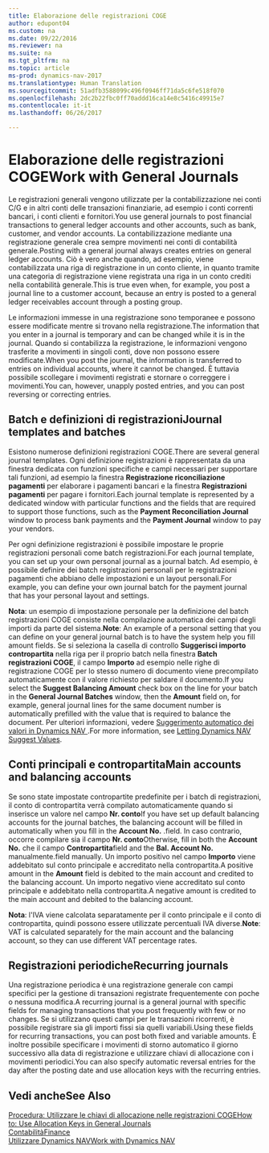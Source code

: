 ```yaml
---
title: Elaborazione delle registrazioni COGE
author: edupont04
ms.custom: na
ms.date: 09/22/2016
ms.reviewer: na
ms.suite: na
ms.tgt_pltfrm: na
ms.topic: article
ms-prod: dynamics-nav-2017
ms.translationtype: Human Translation
ms.sourcegitcommit: 51adfb3588099c496f0946ff71da5c6fe518f070
ms.openlocfilehash: 2dc2b22fbc0ff70addd16ca14e8c5416c49915e7
ms.contentlocale: it-it
ms.lasthandoff: 06/26/2017

---
```


# <a name="work-with-general-journals"></a><span data-ttu-id="15753-102">Elaborazione delle registrazioni COGE</span><span class="sxs-lookup"><span data-stu-id="15753-102">Work with General Journals</span></span>
<span data-ttu-id="15753-103">Le registrazioni generali vengono utilizzate per la contabilizzazione nei conti C/G e in altri conti delle transazioni finanziarie, ad esempio i conti correnti bancari, i conti clienti e fornitori.</span><span class="sxs-lookup"><span data-stu-id="15753-103">You use general journals to post financial transactions to general ledger accounts and other accounts, such as bank, customer, and vendor accounts.</span></span> <span data-ttu-id="15753-104">La contabilizzazione mediante una registrazione generale crea sempre movimenti nei conti di contabilità generale.</span><span class="sxs-lookup"><span data-stu-id="15753-104">Posting with a general journal always creates entries on general ledger accounts.</span></span> <span data-ttu-id="15753-105">Ciò è vero anche quando, ad esempio, viene contabilizzata una riga di registrazione in un conto cliente, in quanto tramite una categoria di registrazione viene registrata una riga in un conto crediti nella contabilità generale.</span><span class="sxs-lookup"><span data-stu-id="15753-105">This is true even when, for example, you post a journal line to a customer account, because an entry is posted to a general ledger receivables account through a posting group.</span></span>

<span data-ttu-id="15753-106">Le informazioni immesse in una registrazione sono temporanee e possono essere modificate mentre si trovano nella registrazione.</span><span class="sxs-lookup"><span data-stu-id="15753-106">The information that you enter in a journal is temporary and can be changed while it is in the journal.</span></span> <span data-ttu-id="15753-107">Quando si contabilizza la registrazione, le informazioni vengono trasferite a movimenti in singoli conti, dove non possono essere modificate.</span><span class="sxs-lookup"><span data-stu-id="15753-107">When you post the journal, the information is transferred to entries on individual accounts, where it cannot be changed.</span></span> <span data-ttu-id="15753-108">È tuttavia possibile scollegare i movimenti registrati e stornare o correggere i movimenti.</span><span class="sxs-lookup"><span data-stu-id="15753-108">You can, however, unapply posted entries, and you can post reversing or correcting entries.</span></span>

## <a name="journal-templates-and-batches"></a><span data-ttu-id="15753-109">Batch e definizioni di registrazioni</span><span class="sxs-lookup"><span data-stu-id="15753-109">Journal templates and batches</span></span>
<span data-ttu-id="15753-110">Esistono numerose definizioni registrazioni COGE.</span><span class="sxs-lookup"><span data-stu-id="15753-110">There are several general journal templates.</span></span> <span data-ttu-id="15753-111">Ogni definizione registrazioni è rappresentata da una finestra dedicata con funzioni specifiche e campi necessari per supportare tali funzioni, ad esempio la finestra **Registrazione riconciliazione pagamenti** per elaborare i pagamenti bancari e la finestra **Registrazioni pagamenti** per pagare i fornitori.</span><span class="sxs-lookup"><span data-stu-id="15753-111">Each journal template is represented by a dedicated window with particular functions and the fields that are required to support those functions, such as the **Payment Reconciliation Journal** window to process bank payments and the **Payment Journal** window to pay your vendors.</span></span>

<span data-ttu-id="15753-112">Per ogni definizione registrazioni è possibile impostare le proprie registrazioni personali come batch registrazioni.</span><span class="sxs-lookup"><span data-stu-id="15753-112">For each journal template, you can set up your own personal journal as a journal batch.</span></span> <span data-ttu-id="15753-113">Ad esempio, è possibile definire dei batch registrazioni personali per le registrazioni pagamenti che abbiano delle impostazioni e un layout personali.</span><span class="sxs-lookup"><span data-stu-id="15753-113">For example, you can define your own journal batch for the payment journal that has your personal layout and settings.</span></span>

<span data-ttu-id="15753-114">**Nota**: un esempio di impostazione personale per la definizione del batch registrazioni COGE consiste nella compilazione automatica dei campi degli importi da parte del sistema.</span><span class="sxs-lookup"><span data-stu-id="15753-114">**Note**: An example of a personal setting that you can define on your general journal batch is to have the system help you fill amount fields.</span></span> <span data-ttu-id="15753-115">Se si seleziona la casella di controllo **Suggerisci importo contropartita** nella riga per il proprio batch nella finestra **Batch registrazioni COGE**, il campo **Importo** ad esempio nelle righe di registrazione COGE per lo stesso numero di documento viene precompilato automaticamente con il valore richiesto per saldare il documento.</span><span class="sxs-lookup"><span data-stu-id="15753-115">If you select the **Suggest Balancing Amount** check box on the line for your batch in the **General Journal Batches** window, then the **Amount** field on, for example, general journal lines for the same document number is automatically prefilled with the value that is required to balance the document.</span></span> <span data-ttu-id="15753-116">Per ulteriori informazioni, vedere [Suggerimento automatico dei valori in Dynamics NAV ](ui-let-system-suggest-values.md).</span><span class="sxs-lookup"><span data-stu-id="15753-116">For more information, see [Letting Dynamics NAV Suggest Values](ui-let-system-suggest-values.md).</span></span>

## <a name="main-accounts-and-balancing-accounts"></a><span data-ttu-id="15753-117">Conti principali e contropartita</span><span class="sxs-lookup"><span data-stu-id="15753-117">Main accounts and balancing accounts</span></span>
<span data-ttu-id="15753-118">Se sono state impostate contropartite predefinite per i batch di registrazioni, il conto di contropartita verrà compilato automaticamente quando si inserisce un valore nel campo **Nr. conto**</span><span class="sxs-lookup"><span data-stu-id="15753-118">If you have set up default balancing accounts for the journal batches, the balancing account will be filled in automatically when you fill in the **Account No.**</span></span> <span data-ttu-id="15753-119">.</span><span class="sxs-lookup"><span data-stu-id="15753-119">field.</span></span> <span data-ttu-id="15753-120">In caso contrario, occorre compilare sia il campo **Nr. conto**</span><span class="sxs-lookup"><span data-stu-id="15753-120">Otherwise, fill in both the **Account No.**</span></span> <span data-ttu-id="15753-121">che il campo **Contropartita**</span><span class="sxs-lookup"><span data-stu-id="15753-121">field and the **Bal. Account No.**</span></span> <span data-ttu-id="15753-122">manualmente.</span><span class="sxs-lookup"><span data-stu-id="15753-122">field manually.</span></span> <span data-ttu-id="15753-123">Un importo positivo nel campo **Importo** viene addebitato sul conto principale e accreditato nella contropartita.</span><span class="sxs-lookup"><span data-stu-id="15753-123">A positive amount in the **Amount** field is debited to the main account and credited to the balancing account.</span></span> <span data-ttu-id="15753-124">Un importo negativo viene accreditato sul conto principale e addebitato nella contropartita.</span><span class="sxs-lookup"><span data-stu-id="15753-124">A negative amount is credited to the main account and debited to the balancing account.</span></span>

<span data-ttu-id="15753-125">**Nota**: l'IVA viene calcolata separatamente per il conto principale e il conto di contropartita, quindi possono essere utilizzate percentuali IVA diverse.</span><span class="sxs-lookup"><span data-stu-id="15753-125">**Note**: VAT is calculated separately for the main account and the balancing account, so they can use different VAT percentage rates.</span></span>

## <a name="recurring-journals"></a><span data-ttu-id="15753-126">Registrazioni periodiche</span><span class="sxs-lookup"><span data-stu-id="15753-126">Recurring journals</span></span>
<span data-ttu-id="15753-127">Una registrazione periodica è una registrazione generale con campi specifici per la gestione di transazioni registrate frequentemente con poche o nessuna modifica.</span><span class="sxs-lookup"><span data-stu-id="15753-127">A recurring journal is a general journal with specific fields for managing transactions that you post frequently with few or no changes.</span></span> <span data-ttu-id="15753-128">Se si utilizzano questi campi per le transazioni ricorrenti, è possibile registrare sia gli importi fissi sia quelli variabili.</span><span class="sxs-lookup"><span data-stu-id="15753-128">Using these fields for recurring transactions, you can post both fixed and variable amounts.</span></span> <span data-ttu-id="15753-129">È inoltre possibile specificare i movimenti di storno automatico il giorno successivo alla data di registrazione e utilizzare chiavi di allocazione con i movimenti periodici.</span><span class="sxs-lookup"><span data-stu-id="15753-129">You can also specify automatic reversal entries for the day after the posting date and use allocation keys with the recurring entries.</span></span>

## <a name="see-also"></a><span data-ttu-id="15753-130">Vedi anche</span><span class="sxs-lookup"><span data-stu-id="15753-130">See Also</span></span>
[<span data-ttu-id="15753-131">Procedura: Utilizzare le chiavi di allocazione nelle registrazioni COGE</span><span class="sxs-lookup"><span data-stu-id="15753-131">How to: Use Allocation Keys in General Journals</span></span>](ui-how-use-allocation-keys-general-journals.md)  
[<span data-ttu-id="15753-132">Contabilità</span><span class="sxs-lookup"><span data-stu-id="15753-132">Finance</span></span>](finance-setup.md)  
[<span data-ttu-id="15753-133">Utilizzare Dynamics NAV</span><span class="sxs-lookup"><span data-stu-id="15753-133">Work with Dynamics NAV</span></span>](ui-work-product.md)

